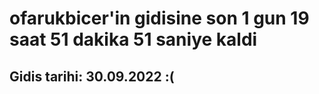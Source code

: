 # ofarukbicer'in gidisine son 1 gun 19 saat 51 dakika 51 saniye kaldi

## Gidis tarihi: 30.09.2022 :(